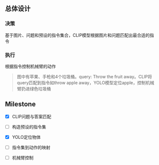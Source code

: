 ## 总体设计

### 决策

基于图片、问题和预设的指令集合，CLIP模型根据图片和问题匹配出最合适的指令

### 执行

根据指令控制机械臂的动作

> 图中有苹果、手枪和4个垃圾桶。query: Throw the fruit away。CLIP将query匹配到指令如throw apple away，YOLO模型定位apple，控制机械臂扔进绿色垃圾桶

## Milestone

- [x] CLIP问题与答案匹配

- [ ] 构造预设的指令集

- [x] YOLO定位物体

- [ ] 指令集到动作的映射

- [ ] 机械臂控制